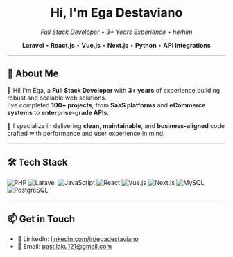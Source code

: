 <h1 align="center">Hi, I'm Ega Destaviano</h1>
<p align="center">
  <em>Full Stack Developer • 3+ Years Experience • he/him</em>  
</p>
<p align="center">
  <b>Laravel</b> • <b>React.js</b> • <b>Vue.js</b> • <b>Next.js</b> • <b>Python</b> • <b>API Integrations</b>
</p>

---

## 💼 About Me

👋 Hi! I'm Ega, a **Full Stack Developer** with **3+ years** of experience building robust and scalable web solutions.  
I've completed **100+ projects**, from **SaaS platforms** and **eCommerce systems** to **enterprise-grade APIs**.

🧠 I specialize in delivering **clean**, **maintainable**, and **business-aligned** code crafted with performance and user experience in mind.

---

## 🛠️ Tech Stack

![PHP](https://img.shields.io/badge/PHP-777BB4?style=flat&logo=php&logoColor=white)
![Laravel](https://img.shields.io/badge/Laravel-FC4949?style=flat&logo=laravel&logoColor=white)
![JavaScript](https://img.shields.io/badge/JavaScript-F7DF1E?style=flat&logo=javascript&logoColor=black)
![React](https://img.shields.io/badge/React-61DAFB?style=flat&logo=react&logoColor=black)
![Vue.js](https://img.shields.io/badge/Vue.js-42B883?style=flat&logo=vue.js&logoColor=white)
![Next.js](https://img.shields.io/badge/Next.js-000000?style=flat&logo=next.js&logoColor=white)
![MySQL](https://img.shields.io/badge/MySQL-4479A1?style=flat&logo=mysql&logoColor=white)
![PostgreSQL](https://img.shields.io/badge/PostgreSQL-4169E1?style=flat&logo=postgresql&logoColor=white)

---

## 📫 Get in Touch

- 💼 LinkedIn: [linkedin.com/in/egadestaviano](https://linkedin.com/in/egadestaviano)
- 📧 Email:  [pastilaku121@gmail.com](mailtp://pastilaku121@gmail.com)

